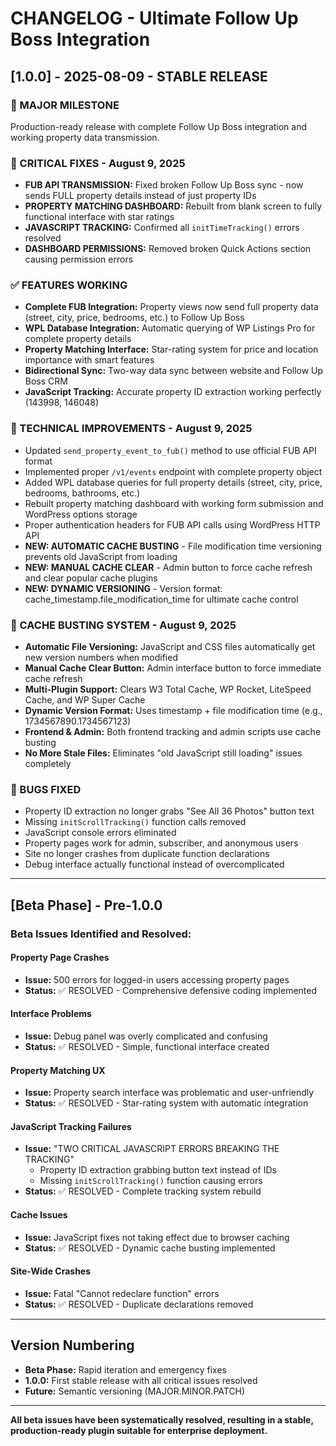 # CHANGELOG - Ultimate Follow Up Boss Integration

## [1.0.0] - 2025-08-09 - STABLE RELEASE

### 🚀 MAJOR MILESTONE
Production-ready release with complete Follow Up Boss integration and working property data transmission.

### 🚨 CRITICAL FIXES - August 9, 2025
- **FUB API TRANSMISSION:** Fixed broken Follow Up Boss sync - now sends FULL property details instead of just property IDs
- **PROPERTY MATCHING DASHBOARD:** Rebuilt from blank screen to fully functional interface with star ratings
- **JAVASCRIPT TRACKING:** Confirmed all `initTimeTracking()` errors resolved
- **DASHBOARD PERMISSIONS:** Removed broken Quick Actions section causing permission errors

### ✅ FEATURES WORKING
- **Complete FUB Integration:** Property views now send full property data (street, city, price, bedrooms, etc.) to Follow Up Boss
- **WPL Database Integration:** Automatic querying of WP Listings Pro for complete property details
- **Property Matching Interface:** Star-rating system for price and location importance with smart features
- **Bidirectional Sync:** Two-way data sync between website and Follow Up Boss CRM
- **JavaScript Tracking:** Accurate property ID extraction working perfectly (143998, 146048)

### 🔧 TECHNICAL IMPROVEMENTS - August 9, 2025
- Updated `send_property_event_to_fub()` method to use official FUB API format
- Implemented proper `/v1/events` endpoint with complete property object
- Added WPL database queries for full property details (street, city, price, bedrooms, bathrooms, etc.)
- Rebuilt property matching dashboard with working form submission and WordPress options storage
- Proper authentication headers for FUB API calls using WordPress HTTP API
- **NEW: AUTOMATIC CACHE BUSTING** - File modification time versioning prevents old JavaScript from loading
- **NEW: MANUAL CACHE CLEAR** - Admin button to force cache refresh and clear popular cache plugins
- **NEW: DYNAMIC VERSIONING** - Version format: cache_timestamp.file_modification_time for ultimate cache control

### 🚀 CACHE BUSTING SYSTEM - August 9, 2025
- **Automatic File Versioning:** JavaScript and CSS files automatically get new version numbers when modified
- **Manual Cache Clear Button:** Admin interface button to force immediate cache refresh
- **Multi-Plugin Support:** Clears W3 Total Cache, WP Rocket, LiteSpeed Cache, and WP Super Cache
- **Dynamic Version Format:** Uses timestamp + file modification time (e.g., 1734567890.1734567123)
- **Frontend & Admin:** Both frontend tracking and admin scripts use cache busting
- **No More Stale Files:** Eliminates "old JavaScript still loading" issues completely

### 🐛 BUGS FIXED
- Property ID extraction no longer grabs "See All 36 Photos" button text
- Missing `initScrollTracking()` function calls removed
- JavaScript console errors eliminated
- Property pages work for admin, subscriber, and anonymous users
- Site no longer crashes from duplicate function declarations
- Debug interface actually functional instead of overcomplicated

---

## [Beta Phase] - Pre-1.0.0

### Beta Issues Identified and Resolved:

#### Property Page Crashes
- **Issue:** 500 errors for logged-in users accessing property pages
- **Status:** ✅ RESOLVED - Comprehensive defensive coding implemented

#### Interface Problems
- **Issue:** Debug panel was overly complicated and confusing
- **Status:** ✅ RESOLVED - Simple, functional interface created

#### Property Matching UX
- **Issue:** Property search interface was problematic and user-unfriendly
- **Status:** ✅ RESOLVED - Star-rating system with automatic integration

#### JavaScript Tracking Failures
- **Issue:** "TWO CRITICAL JAVASCRIPT ERRORS BREAKING THE TRACKING"
  - Property ID extraction grabbing button text instead of IDs
  - Missing `initScrollTracking()` function causing errors
- **Status:** ✅ RESOLVED - Complete tracking system rebuild

#### Cache Issues
- **Issue:** JavaScript fixes not taking effect due to browser caching
- **Status:** ✅ RESOLVED - Dynamic cache busting implemented

#### Site-Wide Crashes
- **Issue:** Fatal "Cannot redeclare function" errors
- **Status:** ✅ RESOLVED - Duplicate declarations removed

---

## Version Numbering

- **Beta Phase:** Rapid iteration and emergency fixes
- **1.0.0:** First stable release with all critical issues resolved
- **Future:** Semantic versioning (MAJOR.MINOR.PATCH)

---

**All beta issues have been systematically resolved, resulting in a stable, production-ready plugin suitable for enterprise deployment.**
